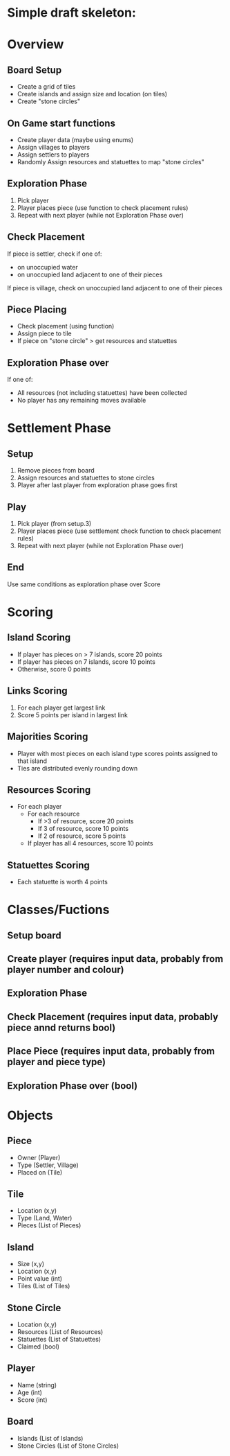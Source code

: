 # Simple draft skeleton:


# Overview
## Board Setup
* Create a grid of tiles
* Create islands and assign size and location (on tiles)
* Create "stone circles" 
  


## On Game start functions
* Create player data (maybe using enums)
* Assign villages to players
* Assign settlers to players
* Randomly Assign resources and statuettes to map "stone circles" 

## Exploration Phase
1. Pick player
2. Player places piece (use function to check placement rules)
3. Repeat with next player (while not Exploration Phase over) 

## Check Placement
If piece is settler, check if one of:
* on unoccupied water
* on unoccupied land adjacent to one of their pieces

If piece is village, check on unoccupied land adjacent to one of their pieces

## Piece Placing
* Check placement (using function)
* Assign piece to tile
* If piece on "stone circle" > get resources and statuettes 

## Exploration Phase over
If one of:
* All resources (not including statuettes) have been collected
* No player has any remaining moves available





# Settlement Phase
## Setup
1. Remove pieces from board
2. Assign resources and statuettes to stone circles
3. Player after last player from exploration phase goes first
   
## Play
1. Pick player (from setup.3)
2. Player places piece (use settlement check function to check placement rules)
3. Repeat with next player (while not Exploration Phase over) 

## End
Use same conditions as exploration phase over
Score


# Scoring

## Island Scoring
* If player has pieces on > 7 islands, score 20 points
* If player has pieces on 7 islands, score 10 points
* Otherwise, score 0 points

## Links Scoring
1. For each player get largest link
2. Score 5 points per island in largest link

## Majorities Scoring
* Player with most pieces on each island type scores points assigned to that island
* Ties are distributed evenly rounding down

## Resources Scoring
* For each player
  * For each resource
    * If >3 of resource, score 20 points
    * If 3 of resource, score 10 points
    * If 2 of resource, score 5 points
  * If player has all 4 resources, score 10 points

## Statuettes Scoring
* Each statuette is worth 4 points


# Classes/Fuctions

## Setup board
## Create player (requires input data, probably from player number and colour)
## Exploration Phase
## Check Placement (requires input data, probably piece annd returns bool)
## Place Piece (requires input data, probably from player and piece type)
## Exploration Phase over (bool)


# Objects

## Piece
* Owner (Player)
* Type (Settler, Village)
* Placed on (Tile)

## Tile
* Location (x,y)
* Type (Land, Water)
* Pieces (List of Pieces)

## Island
* Size (x,y)
* Location (x,y)
* Point value (int)
* Tiles (List of Tiles)

## Stone Circle
* Location (x,y)
* Resources (List of Resources)
* Statuettes (List of Statuettes)
* Claimed (bool)

## Player
* Name (string)
* Age (int)
* Score (int)

## Board
* Islands (List of Islands)
* Stone Circles (List of Stone Circles)